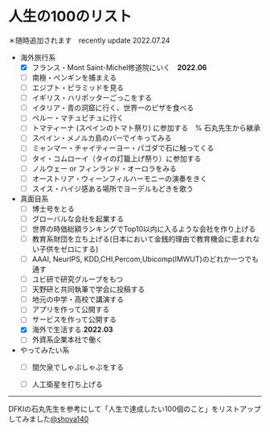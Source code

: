 # 人生の100のリスト

＊随時追加されます　recently update 2022.07.24

- 海外旅行系
	* [x] フランス・Mont Saint-Michel修道院にいく　**2022.06**
	* [ ] 南極・ペンギンを捕まえる
	* [ ] エジブト・ピラミッドを見る
	* [ ] イギリス・ハリポッターごっこをする 
	* [ ] イタリア・青の洞窟に行く、世界一のピザを食べる
	* [ ] ペルー・マチュピチュに行く
	* [ ] トマティーナ (スペインのトマト祭り) に参加する　% 石丸先生から継承
	* [ ] スペイン・メノルカ島のバーでイキってみる
	* [ ] ミャンマー・チャイティーヨー・パゴダで石に触ってくる
	* [ ] タイ・コムローイ（タイの灯籠上げ祭り）に参加する
	* [ ] ノルウェー or フィンランド・オーロラをみる
	* [ ] オーストリア・ウィーンフィルハーモニーの演奏をきく
	* [ ] スイス・ハイジ感ある場所でヨーデルもどきを歌う

- 真面目系
	* [ ] 博士号をとる
	* [ ] グローバルな会社を起業する
	* [ ] 世界の時価総額ランキングでTop10以内に入るような会社を作り上げる
	* [ ] 教育系財団を立ち上げる(日本において金銭的理由で教育機会に恵まれない子供をゼロにする)
	* [ ] AAAI, NeurIPS, KDD,CHI,Percom,Ubicomp(IMWUT)のどれか一つでも通す
	* [ ] ユビ研で研究グループをもつ　
	* [ ] 天野研と共同執筆で学会に投稿する
	* [ ] 地元の中学・高校で講演する
	* [ ] アプリを作って公開する
	* [ ] サービスを作って公開する
	* [x] 海外で生活する **2022.03**
	* [ ] 外資系企業本社で働く

- やってみたい系
	* [ ] 間欠泉でしゃぶしゃぶをする
	* [ ] 人工衛星を打ち上げる


***
DFKIの石丸先生を参考にして「人生で達成したい100個のこと」をリストアップしてみました[@shoya140](https://github.com/shoya140/100todo)

